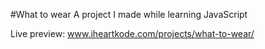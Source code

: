 #What to wear
A project I made while learning JavaScript

Live preview: www.iheartkode.com/projects/what-to-wear/
